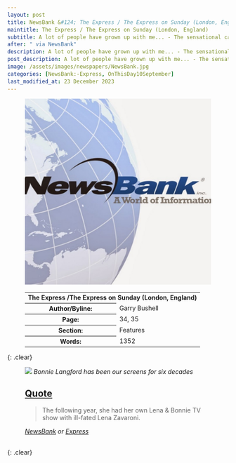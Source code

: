 ```yaml
---
layout: post
title: NewsBank &#124; The Express / The Express on Sunday (London, England) &#124; 10 September 2023
maintitle: The Express / The Express on Sunday (London, England)
subtitle: A lot of people have grown up with me... - The sensational career of Bonnie Langford
after: " via NewsBank"
description: A lot of people have grown up with me... - The sensational career of Bonnie Langford.
post_description: A lot of people have grown up with me... - The sensational career of Bonnie Langford.
image: /assets/images/newspapers/NewsBank.jpg
categories: [NewsBank:-Express, OnThisDay10September]
last_modified_at: 23 December 2023
---
```


<figure class="fig1">
<img src="/assets/images/newspapers/NewsBank.jpg" class="full-width" />
</figure>

<figure class="fig2">
<table>
<tr>
<th colspan="2">The Express /The Express on Sunday (London, England)</th>
</tr>

<tr>
<th>Author/Byline:</th><td>Garry Bushell</td>
</tr>

<tr>
<th>Page:</th><td>34, 35</td>
</tr>

<tr>
<th>Section:</th><td>Features</td>
</tr>

<tr>
<th>Words:</th><td>1352</td>
</tr>

</table>
</figure>

{: .clear}

<figure class="fig3">
<img src="/assets/images/newspapers/4951692.avif" class="full-width" />
<cite>Bonnie Langford has been our screens for six decades</cite>
</figure>

<figure class="fig3">
<h2 id="quote"><a href="#quote">Quote</a></h2>
<blockquote>
<p>The following year, she had her own Lena & Bonnie TV show with ill-fated Lena Zavaroni.</p>
</blockquote>
<cite><a class="external-link" href="https://infoweb.newsbank.com/apps/news/openurl?ctx_ver=z39.88-2004&rft_id=info%3Asid/infoweb.newsbank.com&svc_dat=UKNB&req_dat=55CA6C602C984FD8A3DCC6AF6BF4AE70&rft_val_format=info%3Aofi/fmt%3Akev%3Amtx%3Actx&rft_dat=document_id%3Anews%252F193F70E80B189768">NewsBank</a> or <a class="external-link" href="https://www.express.co.uk/entertainment/theatre/1811137/bonnie-langford-career-doctor-who-broadway#:~:text=The%20following%20year%2C%20she%20had%20her%20own%20Lena%20%26%20Bonnie%20TV%20show%20with%20ill%2Dfated%20Lena%20Zavaroni.">Express</a></cite>
</figure>

<br />{: .clear}

